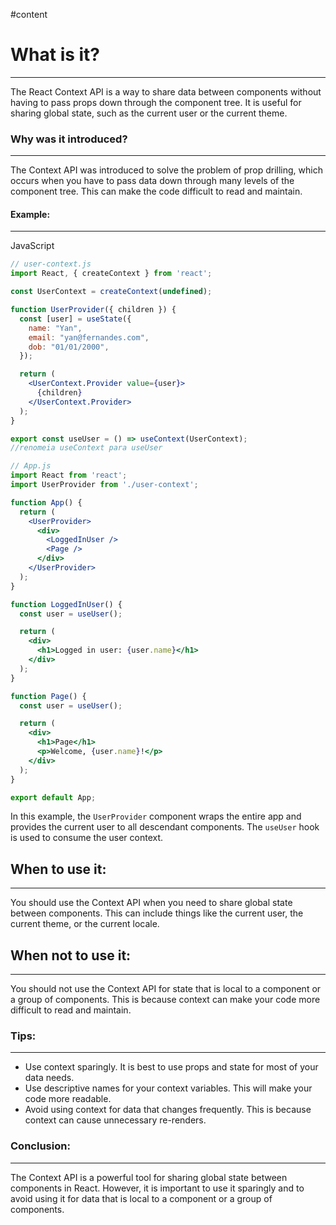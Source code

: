 #content 
# What is it?
____
The React Context API is a way to share data between components without having to pass props down through the component tree. It is useful for sharing global state, such as the current user or the current theme.

### Why was it introduced?
____
The Context API was introduced to solve the problem of prop drilling, which occurs when you have to pass data down through many levels of the component tree. This can make the code difficult to read and maintain.

#### **Example:**
____
JavaScript

```jsx
// user-context.js
import React, { createContext } from 'react';

const UserContext = createContext(undefined);

function UserProvider({ children }) {
  const [user] = useState({
	name: "Yan",
	email: "yan@fernandes.com",
	dob: "01/01/2000",
  });

  return (
    <UserContext.Provider value={user}>
      {children}
    </UserContext.Provider>
  );
}

export const useUser = () => useContext(UserContext);
//renomeia useContext para useUser

// App.js
import React from 'react';
import UserProvider from './user-context';

function App() {
  return (
    <UserProvider>
      <div>
        <LoggedInUser />
        <Page />
      </div>
    </UserProvider>
  );
}

function LoggedInUser() {
  const user = useUser();

  return (
    <div>
      <h1>Logged in user: {user.name}</h1>
    </div>
  );
}

function Page() {
  const user = useUser();

  return (
    <div>
      <h1>Page</h1>
      <p>Welcome, {user.name}!</p>
    </div>
  );
}

export default App;
```

In this example, the `UserProvider` component wraps the entire app and provides the current user to all descendant components. The `useUser` hook is used to consume the user context.

## **When to use it:**
___
You should use the Context API when you need to share global state between components. This can include things like the current user, the current theme, or the current locale.

## **When not to use it:**
___
You should not use the Context API for state that is local to a component or a group of components. This is because context can make your code more difficult to read and maintain.

### **Tips:**
___
- Use context sparingly. It is best to use props and state for most of your data needs.
- Use descriptive names for your context variables. This will make your code more readable.
- Avoid using context for data that changes frequently. This is because context can cause unnecessary re-renders.

### **Conclusion:**
___
The Context API is a powerful tool for sharing global state between components in React. However, it is important to use it sparingly and to avoid using it for data that is local to a component or a group of components.